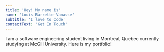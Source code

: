 ```yaml
---
title: 'Hey! My name is'
name: 'Louis Barrette-Vanasse'
subtitle: 'I love to code'
contactText: 'Get In Touch'
---
```


I am a software engineering student living in Montreal, Quebec currently studying at McGill University. Here is my portfolio!
